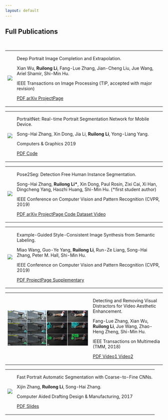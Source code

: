```yaml
---
layout: default
---
```


## Full Publications

<br>

<table class="paper-list">
  <tr>
    <td><img class="paper-logo" src="projects/PortraitCompletion/logo.png"></td>
    <td>
		<p class="paper-title">Deep Portrait Image Completion and Extrapolation.</p>  
		<p class="paper-authors"> Xian Wu, <b>Ruilong Li</b>, Fang-Lue Zhang, Jian-Cheng Liu, Jue Wang, Ariel Shamir, Shi-Min Hu.</p>
		<p class="paper-pub">IEEE Transactions on Image Processing (TIP, accepted with major revision)</p>
		<p class="paper-links">
			<a href="projects/PortraitCompletion/files/1808.07757.pdf" target="_blank" rel="noopener">
				<i class="fa fa-file-pdf-o" aria-hidden="true"></i> PDF </a>  
			<a href="https://arxiv.org/abs/1808.07757" target="_blank" rel="noopener">
				<i class="fa fa-file" aria-hidden="true"></i> arXiv </a>  
			<a href="projects/PortraitCompletion/index.html" target="_blank" rel="noopener">
				<i class="fa fa-link" aria-hidden="true"></i> ProjectPage </a> 
		</p>
	</td>
  </tr>
</table>

<table class="paper-list">
  <tr>
    <td><img class="paper-logo" src="projects/MobilePortrait/logo2.png"></td>
    <td>
		<p class="paper-title">PortraitNet: Real-time Portrait Segmentation Network for Mobile Device.</p>
		<p class="paper-authors"> Song-Hai Zhang, Xin Dong, Jia Li, <b>Ruilong Li</b>, Yong-Liang Yang.</p>
		<p class="paper-pub">Computers &amp; Graphics 2019 </p>
		<p class="paper-links">
			<a href="projects/MobilePortrait/cag.pdf" target="_blank" rel="noopener">
				<i class="fa fa-file-pdf-o" aria-hidden="true"></i> PDF </a>  
			<a href="https://github.com/dong-x16/PortraitNet" target="_blank" rel="noopener">
				<i class="fa fa-github" aria-hidden="true"></i> Code </a>  
			<!-- <a href="" target="_blank" rel="noopener">
				<i class="fa fa-github" aria-hidden="true"></i> Slides </a> -->  
		</p>
	</td>
  </tr>
</table>


<table class="paper-list">
  <tr>
    <td><img class="paper-logo" src="projects/pose2seg/logo.jpg"></td>
    <td>
		<p class="paper-title">Pose2Seg: Detection Free Human Instance Segmentation.</p>  
		<p class="paper-authors"> Song-Hai Zhang, <b>Ruilong Li*</b>, Xin Dong, Paul Rosin, Zixi Cai, Xi Han, Dingcheng Yang, Haozhi Huang, Shi-Min Hu. (*first student author)</p>
		<p class="paper-pub">IEEE Conference on Computer Vision and Pattern Recognition (CVPR, 2019)</p>
		<p class="paper-links">
			<a href="projects/pose2seg/files/Camera_Ready.pdf" target="_blank" rel="noopener">
				<i class="fa fa-file-pdf-o" aria-hidden="true"></i> PDF </a>
			<a href="https://arxiv.org/abs/1803.10683" target="_blank" rel="noopener">
				<i class="fa fa-file" aria-hidden="true"></i> arXiv </a> 
			<a href="projects/pose2seg/index.html" target="_blank" rel="noopener">
				<i class="fa fa-link" aria-hidden="true"></i> ProjectPage </a>  
			<a href="https://github.com/liruilong940607/Pose2Seg" target="_blank" rel="noopener">
				<i class="fa fa-github" aria-hidden="true"></i> Code </a>  
				<!-- <iframe style="margin-left: 2px; margin-bottom:-5px;" 
					frameborder="0" scrolling="0" width="100px" height="20px"
	                src="https://ghbtns.com/github-btn.html?user=liruilong940607&repo=Pose2Seg&type=star&count=true" >
	        	</iframe> -->
			<a href="https://github.com/liruilong940607/OCHumanApi" target="_blank" rel="noopener">
				<i class="fa fa-github" aria-hidden="true"></i> Dataset </a> 
				<!-- <iframe style="margin-left: 2px; margin-bottom:-5px;" 
					frameborder="0" scrolling="0" width="100px" height="20px"
	                src="https://ghbtns.com/github-btn.html?user=liruilong940607&repo=OCHumanApi&type=star&count=true" >
	        	</iframe> -->
	        <a href="projects/pose2seg/videos/pose2seg.mp4" target="_blank" rel="noopener">
				<i class="fa fa-file-video-o" aria-hidden="true"></i> Video </a>  
		</p>
	</td>
  </tr>
</table>

<table class="paper-list">
  <tr>
    <td><img class="paper-logo" src="projects/GuidedPix2Pix/logo.png"></td>
    <td>
		<p class="paper-title">Example-Guided Style-Consistent Image Synthesis from Semantic Labeling.</p>  
		<p class="paper-authors"> Miao Wang, Guo-Ye Yang, <b>Ruilong Li</b>, Run-Ze Liang, Song-Hai Zhang, Peter M. Hall, Shi-Min Hu.</p>
		<p class="paper-pub">IEEE Conference on Computer Vision and Pattern Recognition (CVPR, 2019)</p>
		<p class="paper-links">
			<a href="projects/GuidedPix2Pix/files/CVPR_1135_Camera_ready.pdf" target="_blank" rel="noopener">
				<i class="fa fa-file-pdf-o" aria-hidden="true"></i> PDF </a>  
			<a href="projects/GuidedPix2Pix/index.html" target="_blank" rel="noopener">
				<i class="fa fa-link" aria-hidden="true"></i> ProjectPage </a> 
			<a href="projects/GuidedPix2Pix/files/CVPR_1135_supplementary.pdf" target="_blank" rel="noopener">
				<i class="fa fa-file-pdf-o" aria-hidden="true"></i> Supplementary </a>  
		</p>
	</td>
  </tr>
</table>


<table class="paper-list">
  <tr>
    <td><img class="paper-logo" src="projects/distractors/logo.jpg"></td>
    <td>
		<p class="paper-title">Detecting and Removing Visual Distractors for Video Aesthetic Enhancement.</p>
		<p class="paper-authors"> Fang-Lue Zhang, Xian Wu, <b>Ruilong Li</b>, Jue Wang, Zhao-Heng Zheng, Shi-Min Hu.</p>
		<p class="paper-pub">IEEE Transactions on Multimedia (TMM, 2018)</p>
		<p class="paper-links">
			<a href="https://cg.cs.tsinghua.edu.cn/papers/TMM-2017-VideoDistractor.pdf" target="_blank" rel="noopener">
				<i class="fa fa-file-pdf-o" aria-hidden="true"></i> PDF </a>  
			<a href="http://cg.cs.tsinghua.edu.cn/figures/TMM-2017-VideoDistractor-1.wmv" target="_blank" rel="noopener">
				<i class="fa fa-file-video-o" aria-hidden="true"></i> Video1 </a>  
			<a href="http://cg.cs.tsinghua.edu.cn/figures/TMM-2017-VideoDistractor-2.wmv" target="_blank" rel="noopener">
				<i class="fa fa-file-video-o" aria-hidden="true"></i> Video2 </a>  
		</p>
	</td>
  </tr>
</table>

<table class="paper-list">
  <tr>
    <td><img class="paper-logo" src="projects/MobilePortrait/logo1.png"></td>
    <td>
		<p class="paper-title">Fast Portrait Automatic Segmentation with Coarse-to-Fine CNNs.</p>
		<p class="paper-authors">Xijin Zhang, <b>Ruilong Li</b>, Song-Hai Zhang.</p>
		<p class="paper-pub">Computer Aided Drafting Design &amp; Manufacturing, 2017 </p>
		<p class="paper-links">
			<a href="projects/MobilePortrait/files/Fast_Portrait_Automatic_Segmentation_with_Coarse-to-Fine_CNNs.pdf" target="_blank" rel="noopener">
				<i class="fa fa-file-pdf-o" aria-hidden="true"></i> PDF </a>  
			<a href="projects/MobilePortrait/files/siggraph_asia_2017_ppt_humanseg.pptx" target="_blank" rel="noopener">
				<i class="fa fa-github" aria-hidden="true"></i> Slides </a>  
		</p>
	</td>
  </tr>
</table>

